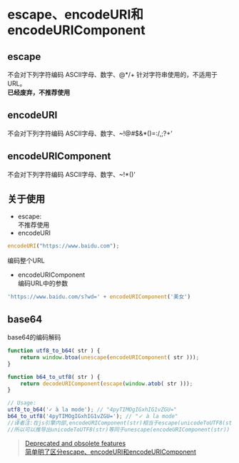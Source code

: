 
# escape、encodeURI和encodeURIComponent

## escape
不会对下列字符编码 ASCII字母、数字、@*/+ 
针对字符串使用的，不适用于URL。   
**已经废弃，不推荐使用**

## encodeURI
不会对下列字符编码  ASCII字母、数字、~!@#$&*()=:/,;?+'


## encodeURIComponent
不会对下列字符编码 ASCII字母、数字、~!*()'


## 关于使用
* escape:   
 不推荐使用
* encodeURI   
```js
encodeURI("https://www.baidu.com");
```
编码整个URL
* encodeURIComponent   
编码URL中的参数
```js
'https://www.baidu.com/s?wd=' + encodeURIComponent('美女')
```


## base64
base64的编码解码
```js
function utf8_to_b64( str ) {
    return window.btoa(unescape(encodeURIComponent( str )));
}

function b64_to_utf8( str ) {
    return decodeURIComponent(escape(window.atob( str )));
}

// Usage:
utf8_to_b64('✓ à la mode'); // "4pyTIMOgIGxhIG1vZGU="
b64_to_utf8('4pyTIMOgIGxhIG1vZGU='); // "✓ à la mode"
//译者注:在js引擎内部,encodeURIComponent(str)相当于escape(unicodeToUTF8(str))
//所以可以推导出unicodeToUTF8(str)等同于unescape(encodeURIComponent(str))
```



> [Deprecated and obsolete features](https://developer.mozilla.org/en-US/docs/Web/JavaScript/Reference/Deprecated_and_obsolete_features)   
  [简单明了区分escape、encodeURI和encodeURIComponent](http://www.cnblogs.com/season-huang/p/3439277.html)
